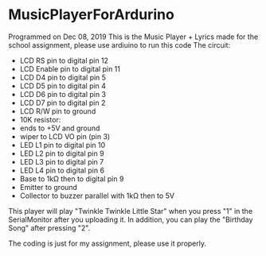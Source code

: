 # MusicPlayerForArdurino
Programmed on Dec 08, 2019
This is the Music Player + Lyrics made for the school assignment, please use ardiuino to run this code
 The circuit:
 * LCD RS pin to digital pin 12
 * LCD Enable pin to digital pin 11
 * LCD D4 pin to digital pin 5
 * LCD D5 pin to digital pin 4
 * LCD D6 pin to digital pin 3
 * LCD D7 pin to digital pin 2
 * LCD R/W pin to ground
 * 10K resistor:
 * ends to +5V and ground
 * wiper to LCD VO pin (pin 3)
 * LED L1 pin to digital pin 10
 * LED L2 pin to digital pin 9
 * LED L3 pin to digital pin 7
 * LED L4 pin to digital pin 6
 * Base to 1kΩ then to digital pin 9
 * Emitter to ground
 * Collector to buzzer parallel with 1kΩ then to 5V

 This player will play "Twinkle Twinkle Little Star" when you press "1" in the SerialMonitor after you uploading it. In addition, you can play the "Birthday Song" after pressing "2".

 The coding is just for my assignment, please use it properly.

